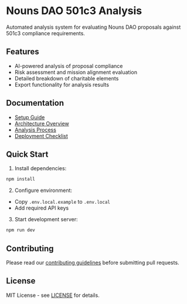 # Nouns DAO 501c3 Analysis

Automated analysis system for evaluating Nouns DAO proposals against 501c3 compliance requirements.

## Features

- AI-powered analysis of proposal compliance
- Risk assessment and mission alignment evaluation
- Detailed breakdown of charitable elements
- Export functionality for analysis results

## Documentation

- [Setup Guide](docs/setup.md)
- [Architecture Overview](docs/architecture.md)
- [Analysis Process](docs/analysis.md)
- [Deployment Checklist](docs/deployment-checklist.md)

## Quick Start

1. Install dependencies:

```bash
npm install
```

2. Configure environment:
- Copy `.env.local.example` to `.env.local`
- Add required API keys

3. Start development server:
```bash
npm run dev
```

## Contributing

Please read our [contributing guidelines](CONTRIBUTING.md) before submitting pull requests.

## License

MIT License - see [LICENSE](LICENSE) for details.
